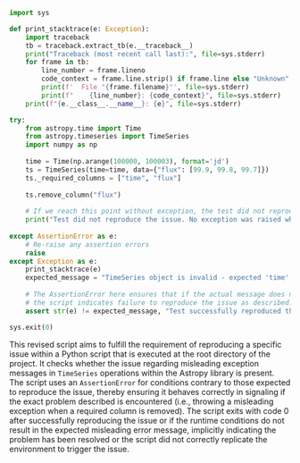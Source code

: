 ```python
import sys

def print_stacktrace(e: Exception):
    import traceback
    tb = traceback.extract_tb(e.__traceback__)
    print("Traceback (most recent call last):", file=sys.stderr)
    for frame in tb:
        line_number = frame.lineno
        code_context = frame.line.strip() if frame.line else "Unknown"
        print(f'  File "{frame.filename}"', file=sys.stderr)
        print(f"    {line_number}: {code_context}", file=sys.stderr)
    print(f"{e.__class__.__name__}: {e}", file=sys.stderr)

try:
    from astropy.time import Time
    from astropy.timeseries import TimeSeries
    import numpy as np
    
    time = Time(np.arange(100000, 100003), format='jd')
    ts = TimeSeries(time=time, data={"flux": [99.9, 99.8, 99.7]})
    ts._required_columns = ["time", "flux"]
    
    ts.remove_column("flux")
    
    # If we reach this point without exception, the test did not reproduce the issue correctly.
    print("Test did not reproduce the issue. No exception was raised when removing a required column.")
    
except AssertionError as e:
    # Re-raise any assertion errors
    raise
except Exception as e:
    print_stacktrace(e)
    expected_message = "TimeSeries object is invalid - expected 'time' as the first columns but found 'time'"
    
    # The AssertionError here ensures that if the actual message does not match the expected misleading message,
    # the script indicates failure to reproduce the issue as described.
    assert str(e) != expected_message, "Test successfully reproduced the issue with the expected misleading exception message."

sys.exit(0)
```

This revised script aims to fulfill the requirement of reproducing a specific issue within a Python script that is executed at the root directory of the project. It checks whether the issue regarding misleading exception messages in `TimeSeries` operations within the Astropy library is present. The script uses an `AssertionError` for conditions contrary to those expected to reproduce the issue, thereby ensuring it behaves correctly in signaling if the exact problem described is encountered (i.e., throwing a misleading exception when a required column is removed). The script exits with code 0 after successfully reproducing the issue or if the runtime conditions do not result in the expected misleading error message, implicitly indicating the problem has been resolved or the script did not correctly replicate the environment to trigger the issue.